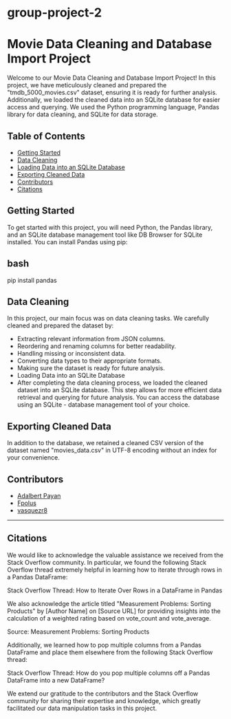 # group-project-2

# Movie Data Cleaning and Database Import Project

Welcome to our Movie Data Cleaning and Database Import Project! In this project, we have meticulously cleaned and prepared the "tmdb_5000_movies.csv" dataset, ensuring it is ready for further analysis. Additionally, we loaded the cleaned data into an SQLite database for easier access and querying. We used the Python programming language, Pandas library for data cleaning, and SQLite for data storage.

## Table of Contents

- [Getting Started](#getting-started)
- [Data Cleaning](#data-cleaning)
- [Loading Data into an SQLite Database](#loading-data-into-an-sqlite-database)
- [Exporting Cleaned Data](#exporting-cleaned-data)
- [Contributors](#contributors)
- [Citations](#citations)

## Getting Started

To get started with this project, you will need Python, the Pandas library, and an SQLite database management tool like DB Browser for SQLite installed. You can install Pandas using pip:

## bash
pip install pandas

## Data Cleaning
In this project, our main focus was on data cleaning tasks. We carefully cleaned and prepared the dataset by:

- Extracting relevant information from JSON columns.
- Reordering and renaming columns for better readability.
- Handling missing or inconsistent data.
- Converting data types to their appropriate formats.
- Making sure the dataset is ready for future analysis.
- Loading Data into an SQLite Database
- After completing the data cleaning process, we loaded the cleaned dataset into an SQLite database. This step allows for more efficient data retrieval and querying for future analysis. You can access the database using an SQLite - database management tool of your choice.

## Exporting Cleaned Data
In addition to the database, we retained a cleaned CSV version of the dataset named "movies_data.csv" in UTF-8 encoding without an index for your convenience.

## Contributors
- [Adalbert Payan](https://github.com/AdalbertPayan)
- [Fpolus](https://github.com/Fpolus)
- [vasquezr8](https://github.com/vasquezr8)


-------------------------------------------------------------------------------------------------------------------------------

## Citations
We would like to acknowledge the valuable assistance we received from the Stack Overflow community. In particular, we found the following Stack Overflow thread extremely helpful in learning how to iterate through rows in a Pandas DataFrame:

Stack Overflow Thread: How to Iterate Over Rows in a DataFrame in Pandas

We also acknowledge the article titled "Measurement Problems: Sorting Products" by [Author Name] on [Source URL] for providing insights into the calculation of a weighted rating based on vote_count and vote_average.

Source: Measurement Problems: Sorting Products

Additionally, we learned how to pop multiple columns from a Pandas DataFrame and place them elsewhere from the following Stack Overflow thread:

Stack Overflow Thread: How do you pop multiple columns off a Pandas DataFrame into a new DataFrame?

We extend our gratitude to the contributors and the Stack Overflow community for sharing their expertise and knowledge, which greatly facilitated our data manipulation tasks in this project.

